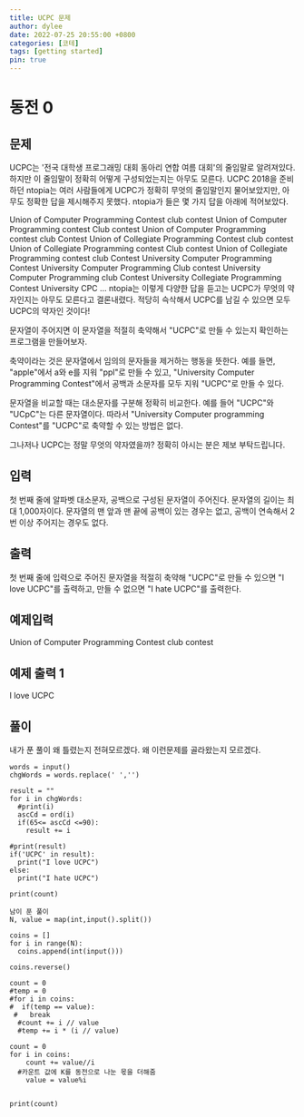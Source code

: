 ```yaml
---
title: UCPC 문제
author: dylee
date: 2022-07-25 20:55:00 +0800
categories: [코테]
tags: [getting started]
pin: true
---
```


# 동전 0

## 문제

UCPC는 '전국 대학생 프로그래밍 대회 동아리 연합 여름 대회'의 줄임말로 알려져있다. 하지만 이 줄임말이 정확히 어떻게 구성되었는지는 아무도 모른다. UCPC 2018을 준비하던 ntopia는 여러 사람들에게 UCPC가 정확히 무엇의 줄임말인지 물어보았지만, 아무도 정확한 답을 제시해주지 못했다. ntopia가 들은 몇 가지 답을 아래에 적어보았다.

Union of Computer Programming Contest club contest
Union of Computer Programming contest Club contest
Union of Computer Programming contest club Contest
Union of Collegiate Programming Contest club contest
Union of Collegiate Programming contest Club contest
Union of Collegiate Programming contest club Contest
University Computer Programming Contest
University Computer Programming Club contest
University Computer Programming club Contest
University Collegiate Programming Contest
University CPC
...
ntopia는 이렇게 다양한 답을 듣고는 UCPC가 무엇의 약자인지는 아무도 모른다고 결론내렸다. 적당히 슥삭해서 UCPC를 남길 수 있으면 모두 UCPC의 약자인 것이다!

문자열이 주어지면 이 문자열을 적절히 축약해서 "UCPC"로 만들 수 있는지 확인하는 프로그램을 만들어보자.

축약이라는 것은 문자열에서 임의의 문자들을 제거하는 행동을 뜻한다. 예를 들면, "apple"에서 a와 e를 지워 "ppl"로 만들 수 있고, "University Computer Programming Contest"에서 공백과 소문자를 모두 지워 "UCPC"로 만들 수 있다.

문자열을 비교할 때는 대소문자를 구분해 정확히 비교한다. 예를 들어 "UCPC"와 "UCpC"는 다른 문자열이다. 따라서 "University Computer programming Contest"를 "UCPC"로 축약할 수 있는 방법은 없다.

그나저나 UCPC는 정말 무엇의 약자였을까? 정확히 아시는 분은 제보 부탁드립니다.

## 입력

첫 번째 줄에 알파벳 대소문자, 공백으로 구성된 문자열이 주어진다. 문자열의 길이는 최대 1,000자이다. 문자열의 맨 앞과 맨 끝에 공백이 있는 경우는 없고, 공백이 연속해서 2번 이상 주어지는 경우도 없다.
## 출력
첫 번째 줄에 입력으로 주어진 문자열을 적절히 축약해 "UCPC"로 만들 수 있으면 "I love UCPC"를 출력하고, 만들 수 없으면 "I hate UCPC"를 출력한다.

## 예제입력
Union of Computer Programming Contest club contest

## 예제 출력 1

I love UCPC


## 풀이
내가 푼 풀이
왜 틀렸는지 전혀모르겠다.
왜 이런문제를 골라왔는지 모르겠다.
```
words = input()
chgWords = words.replace(' ','')

result = ""
for i in chgWords:
  #print(i)
  ascCd = ord(i)
  if(65<= ascCd <=90):
    result += i

#print(result)
if('UCPC' in result):
  print("I love UCPC")
else:
  print("I hate UCPC")

print(count)
```

```
남이 푼 풀이
N, value = map(int,input().split())

coins = []
for i in range(N):
  coins.append(int(input()))

coins.reverse()

count = 0
#temp = 0
#for i in coins:
#  if(temp == value):
 #   break
  #count += i // value
  #temp += i * (i // value)

count = 0
for i in coins:
    count += value//i
  #카운트 값에 K를 동전으로 나눈 몫을 더해줌
    value = value%i


print(count)
```

